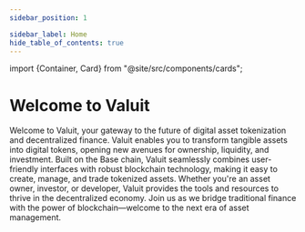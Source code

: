 ```yaml
---
sidebar_position: 1

sidebar_label: Home
hide_table_of_contents: true
---
```


import {Container, Card} from "@site/src/components/cards";

# Welcome to Valuit

Welcome to Valuit, your gateway to the future of digital asset tokenization and decentralized finance. Valuit enables you to transform tangible assets into digital tokens, opening new avenues for ownership, liquidity, and investment. Built on the Base chain, Valuit seamlessly combines user-friendly interfaces with robust blockchain technology, making it easy to create, manage, and trade tokenized assets. Whether you're an asset owner, investor, or developer, Valuit provides the tools and resources to thrive in the decentralized economy. Join us as we bridge traditional finance with the power of blockchain—welcome to the next era of asset management.


<Container>
    <Card img={require("@site/static/img/intro/getting started.png").default}
          title="Getting Started"
          text="Dive into the basics and understand the fundamentals"
          links={{
            "Navigating our Docs": "/Getting Started/navigating-our-docs",
            "What is tokenization?": "/Getting Started/What is Tokenization/the-basics",
          }}
    />
    <Card img={require("@site/static/img/intro/Tokenization.png").default}
          title="Tokenization"
          text="Transform assets into digital tokens seamlessly"
          links={{
            "What is Valuit?": "/Tokenization/what-is-valuit",
            "Asset Owner Info": "/Tokenization/Asset Owner Info/services",
            "Investor Info": "/Tokenization/Investor Info/ecosystem", 
          }}
    />
    <Card img={require("@site/static/img/intro/DeFi - Coming Soon.png").default}
          title="DeFi - Coming Soon"
          text="Discover decentralized finance with Valuit"
          links={{
            "What is ValuX?": "/DeFi - Coming Soon/what-is-valux",
          }}
    />
<Card img={require("@site/static/img/intro/$VAL - Coming Soon.png").default}
          title="$VAL - Coming Soon"
          text="Learn about $VAL token"
          links={{
            "What is $VAL?": "/$VAL - Coming Soon/what-is-$val",
          }}
    />
    <Card img={require("@site/static/img/intro/smart contract.png").default}
          title="Smart Contracts"
          text="Explore smart contracts of Valuit"
          links={{
            "The Basics": "/Smart Contracts/The Basics/how-it-works",
            "Valuit Library": "/Smart Contracts/Valuit Library/overview",
          }}
    />
    <Card img={require("@site/static/img/intro/Glossary.png").default}
          title="Glossary"
          text="Navigate blockchain terms and definitions"
          links={{
            "Key Terms": "/Glossary/key-terms",
            "Blockchain & Tokenization": "/Glossary/blockchain-and-tokenization",
            "Financial & Regulatory": "/Glossary/financial-and-regulatory",
          }}
    />
</Container>
